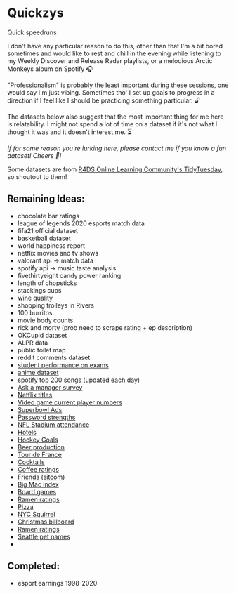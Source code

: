 # Quickzys
Quick  speedruns

I don't have any particular reason to do this, other than that I'm a bit bored sometimes and would like to rest and chill in the evening while listening to my Weekly Discover and Release Radar playlists, or a melodious Arctic Monkeys album on Spotify :headphones:  <br>

"Professionalism" is probably the least important during these sessions, one would say I'm just vibing. Sometimes tho' I set up goals to progress in a direction if I feel like I should be practicing something particular. :unlock: <br>

The datasets below also suggest that the most important thing for me here is relatability. I might not spend a lot of time on a dataset if it's not what I thought it was and it doesn't interest me. :hourglass_flowing_sand: <br>

*If for some reason you're lurking here, please contact me if you know a fun dataset! Cheers :clinking_glasses:!*

Some datasets are from [R4DS Online Learning Community's TidyTuesday](https://github.com/rfordatascience/tidytuesday), so shoutout to them! 

## Remaining Ideas:
- chocolate bar ratings
- league of legends 2020 esports match data
- fifa21 official dataset
- basketball dataset
- world happiness report 
- netflix movies and tv shows
- valorant api -> match data
- spotify api -> music taste analysis
- fivethirtyeight candy power ranking
- length of chopsticks
- stackings cups 
- wine quality 
- shopping trolleys in Rivers
- 100 burritos
- movie body counts
- rick and morty (prob need to scrape rating + ep description)
- OKCupid dataset
- ALPR data
- public toilet map
- reddit comments dataset
- [student performance on exams](https://www.kaggle.com/spscientist/students-performance-in-exams)
- [anime dataset](https://github.com/rfordatascience/tidytuesday/tree/master/data/2019/2019-04-23)
- [spotify top 200 songs (updated each day)](https://www.kaggle.com/dhruvildave/spotify-charts)
- [Ask a manager survey](https://github.com/rfordatascience/tidytuesday/blob/master/data/2021/2021-05-18/readme.md)
- [Netflix titles](https://github.com/rfordatascience/tidytuesday/blob/master/data/2021/2021-04-20/readme.md)
- [Video game current player numbers](https://github.com/rfordatascience/tidytuesday/blob/master/data/2021/2021-03-16/readme.md)
- [Superbowl Ads](https://github.com/rfordatascience/tidytuesday/blob/master/data/2021/2021-03-02/readme.md)
- [Password strengths](https://github.com/rfordatascience/tidytuesday/blob/master/data/2020/2020-01-14/readme.md)
- [NFL Stadium attendance](https://github.com/rfordatascience/tidytuesday/blob/master/data/2020/2020-02-04/readme.md)
- [Hotels](https://github.com/rfordatascience/tidytuesday/blob/master/data/2020/2020-02-11/readme.md)
- [Hockey Goals](https://github.com/rfordatascience/tidytuesday/blob/master/data/2020/2020-03-03/readme.md)
- [Beer production](https://github.com/rfordatascience/tidytuesday/blob/master/data/2020/2020-03-31/readme.md)
- [Tour de France](https://github.com/rfordatascience/tidytuesday/blob/master/data/2020/2020-04-07/readme.md)
- [Cocktails](https://github.com/rfordatascience/tidytuesday/blob/master/data/2020/2020-05-26/readme.md)
- [Coffee ratings](https://github.com/rfordatascience/tidytuesday/blob/master/data/2020/2020-07-07/readme.md)
- [Friends (sitcom)](https://github.com/rfordatascience/tidytuesday/blob/master/data/2020/2020-09-08/readme.md)
- [Big Mac index](https://github.com/rfordatascience/tidytuesday/blob/master/data/2020/2020-12-22/readme.md)
- [Board games](https://github.com/rfordatascience/tidytuesday/tree/master/data/2019/2019-03-12)
- [Ramen ratings](https://github.com/rfordatascience/tidytuesday/tree/master/data/2019/2019-06-04)
- [Pizza](https://github.com/rfordatascience/tidytuesday/tree/master/data/2019/2019-10-01)
- [NYC Squirrel](https://github.com/rfordatascience/tidytuesday/tree/master/data/2019/2019-10-29)
- [Christmas billboard](https://github.com/rfordatascience/tidytuesday/tree/master/data/2019/2019-12-24)
- [Ramen ratings](https://github.com/rfordatascience/tidytuesday/tree/master/data/2019/2019-06-04)
- [Seattle pet names](https://github.com/rfordatascience/tidytuesday/tree/master/data/2019/2019-03-26)
- 

## Completed: 
- esport earnings 1998-2020
